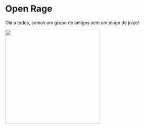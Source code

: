 # Open Rage

Olá a todos, somos um grupo de amigos sem um pingo de juizo!


  
  <img style="width: 300px;" src="https://github.com/openrage-dc23/.github/assets/134714036/360f527e-01fc-4b20-9282-ec8414370f37"/>
  


